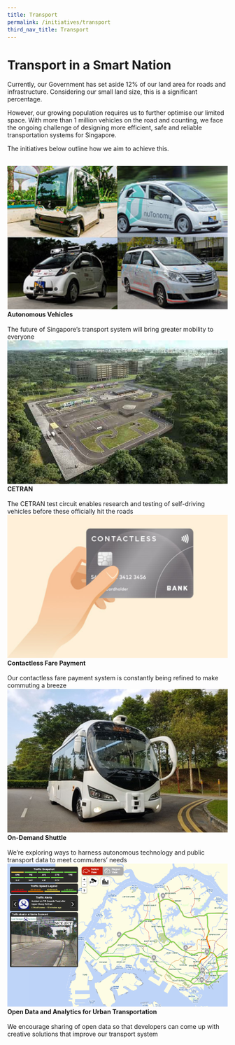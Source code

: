 ```yaml
---
title: Transport
permalink: /initiatives/transport
third_nav_title: Transport
---
```

# Transport in a Smart Nation 
Currently, our Government has set aside 12% of our land area for roads and infrastructure. Considering our small land size, this is a significant percentage.

However, our growing population requires us to further optimise our limited space. With more than 1 million vehicles on the road and counting, we face the ongoing challenge of designing more efficient, safe and reliable transportation systems for Singapore. 

The initiatives below outline how we aim to achieve this.

<br>
<div class="row">  
  <div class="column-c" > 
    <a href="/initiatives/transport/autonomous-vehicles"><img src="/images/initiatives/overview-pages/autonomous-vehicles.png"></a><br>
    <div class="header"><b>Autonomous Vehicles</b></div><br>
    <div class="para">The future of Singapore’s transport system will bring greater mobility to everyone</div>
  </div>
	<div class="column-c"> 
    <a href="/initiatives/transport/cetran-test-circuit"><img src="/images/initiatives/overview-pages/cetran.png"></a><br>
     <div class="header"><b>CETRAN</b></div><br>
    <div class="para">The CETRAN test circuit enables research and testing of self-driving vehicles before these officially hit the roads </div>
  </div>      
   <div class="column-c"> 
    <a href="/initiatives/transport/contactless-fare-payment"><img src="/images/initiatives/overview-pages/contactless-fare-payments.png"></a><br>
     <div class="header"><b>Contactless Fare Payment</b></div><br>
    <div class="para">Our contactless fare payment system is constantly being refined to make commuting a breeze</div>
  </div>
</div>
<div class="row">  
  <div class="column-c" > 
    <a href="/initiatives/transport/on-demand-shuttle"><img src="/images/initiatives/overview-pages/on-demand-shuttle.png"></a><br>
    <div class="header"><b>On-Demand Shuttle</b></div><br>
    <div class="para">We’re exploring ways to harness autonomous technology and public transport data to meet commuters’ needs</div>
  </div>
  <div class="column-c" > 
    <a href="/initiatives/transport/open-data-analytics"><img src="/images/initiatives/overview-pages/Transport-analytics-overview.png"></a><br>
    <div class="header"><b>Open Data and Analytics for Urban Transportation</b></div><br>
    <div class="para">We encourage sharing of open data so that developers can come up with creative solutions that improve our transport system</div>
  </div>
</div>